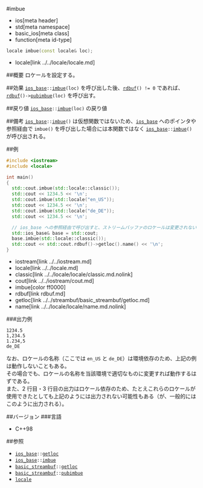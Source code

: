 #imbue
* ios[meta header]
* std[meta namespace]
* basic_ios[meta class]
* function[meta id-type]

```cpp
locale imbue(const locale& loc);
```
* locale[link ../../locale/locale.md]

##概要
ロケールを設定する。


##効果
[`ios_base`](../ios_base.md)`::`[`imbue`](../ios_base/imbue.md)`(loc)` を呼び出した後、[`rdbuf`](rdbuf.md)`() != 0` であれば、[`rdbuf`](rdbuf.md)`()->`[`pubimbue`](../../streambuf/basic_streambuf/pubimbue.md)`(loc)` を呼び出す。


##戻り値
[`ios_base`](../ios_base.md)`::`[`imbue`](../ios_base/imbue.md)`(loc)` の戻り値


##備考
[`ios_base`](../ios_base.md)`::`[`imbue`](../ios_base/imbue.md)`()` は仮想関数ではないため、[`ios_base`](../ios_base.md) へのポインタや参照経由で `imbue()` を呼び出した場合には本関数ではなく [`ios_base`](../ios_base.md)`::`[`imbue`](../ios_base/imbue.md)`()` が呼び出される。


##例
```cpp
#include <iostream>
#include <locale>

int main()
{
  std::cout.imbue(std::locale::classic());
  std::cout << 1234.5 << '\n';
  std::cout.imbue(std::locale("en_US"));
  std::cout << 1234.5 << '\n';
  std::cout.imbue(std::locale("de_DE"));
  std::cout << 1234.5 << '\n';

  // ios_base への参照経由で呼び出すと、ストリームバッファのロケールは変更されない
  std::ios_base& base = std::cout;
  base.imbue(std::locale::classic());
  std::cout << std::cout.rdbuf()->getloc().name() << '\n';
}
```
* iostream[link ../../iostream.md]
* locale[link ../../locale.md]
* classic[link ../../locale/locale/classic.md.nolink]
* cout[link ../../iostream/cout.md]
* imbue[color ff0000]
* rdbuf[link rdbuf.md]
* getloc[link ../../streambuf/basic_streambuf/getloc.md]
* name[link ../../locale/locale/name.md.nolink]

###出力例
```
1234.5
1,234.5
1.234,5
de_DE
```

なお、ロケールの名称（ここでは `en_US` と `de_DE`）は環境依存のため、上記の例は動作しないこともある。  
その場合でも、ロケールの名称を当該環境で適切なものに変更すれば動作するはずである。  
また、2 行目・3 行目の出力はロケール依存のため、たとえこれらのロケールが使用できたとしても上記のようには出力されない可能性もある（が、一般的にはこのように出力される）。


##バージョン
###言語
- C++98

##参照
- [`ios_base`](../ios_base.md)`::`[`getloc`](../ios_base/getloc.md)
- [`ios_base`](../ios_base.md)`::`[`imbue`](../ios_base/imbue.md)
- [`basic_streambuf`](../../streambuf/basic_streambuf.md)`::`[`getloc`](../../streambuf/basic_streambuf/getloc.md)
- [`basic_streambuf`](../../streambuf/basic_streambuf.md)`::`[`pubimbue`](../../streambuf/basic_streambuf/pubimbue.md)
- [`locale`](../../locale/locale.md)
